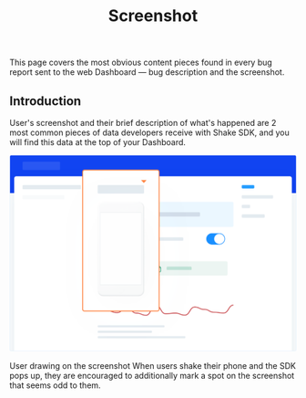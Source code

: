 ﻿---
id: screenshot
title: Screenshot
---
This page covers the most obvious content pieces found in every bug report sent to the
 web Dashboard — bug description and the screenshot.

## Introduction
User's screenshot and their brief description of what's happened are 2 most common pieces of
data developers receive with Shake SDK, and you will find this data at the top of your Dashboard.

![Bug screen](../assets/bug_screen.png)

User drawing on the screenshot
When users shake their phone and the SDK pops up, they are encouraged to additionally mark a 
spot on the screenshot that seems odd to them.
